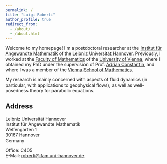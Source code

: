 ```yaml
---
permalink: /
title: "Luigi Roberti"
author_profile: true
redirect_from: 
  - /about/
  - /about.html
---
```


Welcome to my homepage! I'm a postdoctoral researcher at the [Institut für Angewandte Mathematik](https://www.ifam.uni-hannover.de/de/) of the [Leibniz Universität Hannover](https://www.uni-hannover.de/de/). Previously, I worked at the [Faculty of Mathematics](https://mathematik.univie.ac.at/) of the [University of Vienna](https://www.univie.ac.at/), where I obtained my PhD under the supervision of Prof. [Adrian Constantin](https://ucrisportal.univie.ac.at/en/persons/adrian-constantin), and where I was a member of the [Vienna School of Mathematics](https://www.vsmath.at/).

My research is mainly concerned with aspects of fluid dynamics (in particular, with applications to geophysical flows), as well as well-posedness theory for parabolic equations.

Address
------

Leibniz Universität Hannover<br /> Institut für Angewandte Mathematik<br /> Welfengarten 1<br /> 30167 Hannover<br /> Germany<br />

Office: C405<br /> E-Mail: roberti@ifam.uni-hannover.de
